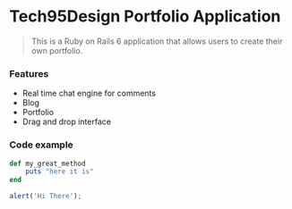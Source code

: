 # Tech95Design Portfolio Application

> This is a Ruby on Rails 6 application that allows users to create their own portfolio.

### Features

- Real time chat engine for comments
- Blog
- Portfolio
- Drag and drop interface

### Code example

```ruby
def my_great_method
    puts "here it is"
end
```

```javascript
alert('Hi There');
```
